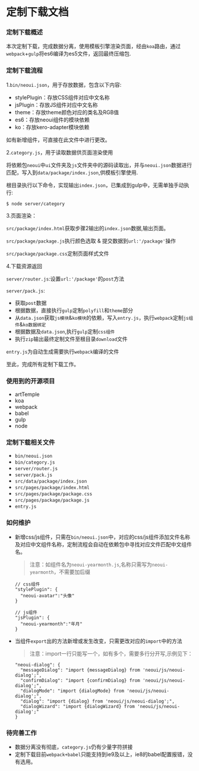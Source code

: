 # 定制下载文档

### 定制下载概述

本次定制下载，完成数据分离，使用模板引擎渲染页面，经由`koa`路由，通过`webpack`+`gulp`将es6编译为es5文件，返回最终压缩包.

### 定制下载流程

1.`bin/neoui.json`，用于存放数据，包含以下内容:

* stylePlugin：存放CSS组件对应中文名称
* jsPlugin：存放JS组件对应中文名称
* theme：存放theme颜色对应的类名及RGB值
* es6：存放neoui组件的模块依赖
* ko：存放kero-adapter模块依赖

如有新增组件，可直接在此文件中进行更改。

2.`category.js`，用于读取数据供页面渲染使用

将依赖包`neoui`中`ui`文件夹及`js`文件夹中的源码读取出，并与`neoui.json`数据进行匹配，写入到`data/package/index.json`,供模板引擎使用.

根目录执行以下命令，实现输出`index.json`，已集成到gulp中，无需单独手动执行:

```
$ node server/category
```

3.页面渲染：

`src/package/index.html`获取步骤2输出的`index.json`数据,输出页面。

`src/package/package.js`执行颜色选取 & 提交数据到`url:'/package'`操作

`src/package/package.css`定制页面样式文件

4.下载资源返回

`server/router.js`:设置`url:'/package'`的`post`方法

`server/pack.js`:

* 获取`post`数据
* 根据数据，直接执行`gulp`定制`polyfill`和`theme`部分
* 从`data.json`获取`js模块`&`ko模块`的依赖，写入`entry.js`，执行`webpack`定制`js组件`&`ko数据绑定`
* 根据数据及`data.json`,执行`gulp`定制`css组件`
* 执行`zip`输出最终定制文件至根目录`download`文件

`entry.js`为自动生成需要执行`webpack`编译的文件

至此，完成所有定制下载工作。



### 使用到的开源项目

* artTemple
* koa
* webpack
* babel
* gulp
* node

### 定制下载相关文件

* `bin/neoui.json`
* `bin/category.js`
* `server/router.js`
* `server/pack.js`
* `src/data/package/index.json`
* `src/pages/package/index.html`
* `src/pages/package/package.css`
* `src/pages/package/package.js`
* `entry.js`

### 如何维护

* 新增css/js组件，只需在`bin/neoui.json`中，对应的css/js组件添加文件名称及对应中文组件名称，定制流程会自动在依赖包中寻找对应文件匹配中文组件名。

  > 注意：如组件名为`neoui-yearmonth.js`,名称只需写为`neoui-yearmonth`，不需要加后缀

  ```
  // css组件
  "stylePlugin": {
  	"neoui-avatar":"头像"
  }

  // js组件
  "jsPlugin": {
  	"neoui-yearmonth":"年月"
  }
  ```

* 当组件`export`出的方法新增或发生改变，只需更改对应的`import`中的方法

  > 注意：import一行只能写一个，如有多个，需要多行分开写,示例见下：

  ```
  "neoui-dialog": {
  	"messageDialog": "import {messageDialog} from 'neoui/js/neoui-dialog';",
  	"confirmDialog": "import {confirmDialog} from 'neoui/js/neoui-dialog';",
  	"dialogMode": "import {dialogMode} from 'neoui/js/neoui-dialog';",
  	"dialog": "import {dialog} from 'neoui/js/neoui-dialog';",
  	"dialogWizard": "import {dialogWizard} from 'neoui/js/neoui-dialog';"
  }
  ```

### 待完善工作

* 数据分离没有彻底，`category.js`仍有少量字符拼接
* 定制下载目前`webpack+babel`只能支持到ie9及以上，ie8的babel配置报错，没有选用。


